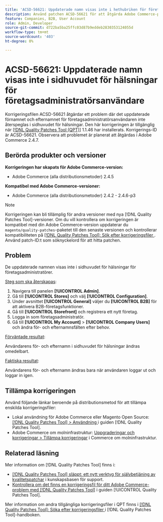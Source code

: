 ```yaml
---
title: 'ACSD-56621: Uppdaterade namn visas inte i hethubriken för företagsadministratörer'
description: Använd patchen ACSD-56621 för att åtgärda Adobe Commerce-problemet där det uppdaterade förnamnet och efternamnet för företagsadministratörsanvändaren inte visas i sidhuvudet för hälsningar.
feature: Companies, B2B, User Account
role: Admin, Developer
source-git-commit: d722ba5ba25ffc03d87b9eddeb2830353124055d
workflow-type: tm+mt
source-wordcount: '403'
ht-degree: 0%

---
```


# ACSD-56621: Uppdaterade namn visas inte i sidhuvudet för hälsningar för företagsadministratörsanvändare

Korrigeringsfilen ACSD-56621 åtgärdar ett problem där det uppdaterade förnamnet och efternamnet för företagsadministratörsanvändaren inte återspeglas i sidhuvudet för hälsningar. Den här korrigeringen är tillgänglig när [[!DNL Quality Patches Tool (QPT)]](https://experienceleague.adobe.com/en/docs/commerce-knowledge-base/kb/announcements/commerce-announcements/magento-quality-patches-released-new-tool-to-self-serve-quality-patches) 1.1.46 har installerats. Korrigerings-ID är ACSD-56621. Observera att problemet är planerat att åtgärdas i Adobe Commerce 2.4.7.

## Berörda produkter och versioner

**Korrigeringen har skapats för Adobe Commerce-version:**

* Adobe Commerce (alla distributionsmetoder) 2.4.5

**Kompatibel med Adobe Commerce-versioner:**

* Adobe Commerce (alla distributionsmetoder) 2.4.2 - 2.4.6-p3

>[!NOTE]
>
>Korrigeringen kan bli tillämplig för andra versioner med nya [!DNL Quality Patches Tool]-versioner. Om du vill kontrollera om korrigeringen är kompatibel med din Adobe Commerce-version uppdaterar du `magento/quality-patches`-paketet till den senaste versionen och kontrollerar kompatibiliteten på [[!DNL Quality Patches Tool]: Sök efter korrigeringsfiler ](https://experienceleague.adobe.com/tools/commerce-quality-patches/index.html). Använd patch-ID:t som söknyckelord för att hitta patchen.

## Problem

De uppdaterade namnen visas inte i sidhuvudet för hälsningar för företagsadministratörer.

<u>Steg som ska återskapas</u>:

1. Navigera till panelen **[!UICONTROL Admin]**.
1. Gå till **[!UICONTROL Stores]** och välj **[!UICONTROL Configuration]**.
1. Under avsnittet **[!UICONTROL General]** väljer du **[!UICONTROL B2B]** för att aktivera B2B-företagsfunktioner.
1. Gå till **[!UICONTROL Storefront]** och registrera ett nytt företag.
1. Logga in som företagsadministratör.
1. Gå till **[!UICONTROL My Account]** > **[!UICONTROL Company Users]** och ändra för- och efternamnsfälten efter behov.

<u>Förväntade resultat</u>:

Användarens för- och efternamn i sidhuvudet för hälsningar ändras omedelbart.

<u>Faktiska resultat</u>:

Användarens för- och efternamn ändras bara när användaren loggar ut och loggar in igen.

## Tillämpa korrigeringen

Använd följande länkar beroende på distributionsmetod för att tillämpa enskilda korrigeringsfiler:

* Lokal användning för Adobe Commerce eller Magento Open Source: [[!DNL Quality Patches Tool] > Användning ](https://experienceleague.adobe.com/docs/commerce-operations/tools/quality-patches-tool/usage.html) i guiden [!DNL Quality Patches Tool].
* Adobe Commerce om molninfrastruktur: [Uppgraderingar och korrigeringar > Tillämpa korrigeringar](https://experienceleague.adobe.com/docs/commerce-cloud-service/user-guide/develop/upgrade/apply-patches.html) i Commerce om molninfrastruktur.

## Relaterad läsning

Mer information om [!DNL Quality Patches Tool] finns i:

* [[!DNL Quality Patches Tool] släppt: ett nytt verktyg för självbetjäning av kvalitetspatchar](https://experienceleague.adobe.com/en/docs/commerce-knowledge-base/kb/announcements/commerce-announcements/magento-quality-patches-released-new-tool-to-self-serve-quality-patches) i kunskapsbasen för support.
* [Kontrollera om det finns en korrigeringsfil för ditt Adobe Commerce-problem med  [!DNL Quality Patches Tool]](/help/tools/quality-patches-tool/patches-available-in-qpt/check-patch-for-magento-issue-with-magento-quality-patches.md) i guiden [!UICONTROL Quality Patches Tool].


Mer information om andra tillgängliga korrigeringsfiler i QPT finns i [[!DNL Quality Patches Tool]: Söka efter korrigeringsfiler ](https://experienceleague.adobe.com/tools/commerce-quality-patches/index.html) i [!DNL Quality Patches Tool]-handboken.
